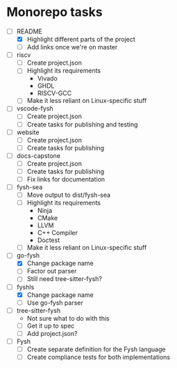 # Monorepo tasks

- [ ] README
    - [x] Highlight different parts of the project
    - [ ] Add links once we're on master
- [ ] riscv
    - [ ] Create project.json
    - [ ] Highlight its requirements
        - Vivado
        - GHDL
        - RISCV-GCC
    - [ ] Make it less reliant on Linux-specific stuff
- [ ] vscode-fysh
    - [ ] Create project.json
    - [ ] Create tasks for publishing and testing
- [ ] website
    - [ ] Create project.json
    - [ ] Create tasks for publishing
- [ ] docs-capstone
    - [ ] Create project.json
    - [ ] Create tasks for publishing
    - [ ] Fix links for documentation
- [ ] fysh-sea
    - [ ] Move output to dist/fysh-sea
    - [ ] Highlight its requirements
        - Ninja
        - CMake
        - LLVM
        - C++ Compiler
        - Doctest
    - [ ] Make it less reliant on Linux-specific stuff
- [ ] go-fysh
    - [x] Change package name
    - [ ] Factor out parser
    - [ ] Still need tree-sitter-fysh?
- [ ] fyshls
    - [x] Change package name
    - [ ] Use go-fysh parser
- [ ] tree-sitter-fysh
    - Not sure what to do with this
    - [ ] Get it up to spec
    - [ ] Add project.json?
- [ ] Fysh
    - [ ] Create separate definition for the Fysh language
    - [ ] Create compliance tests for both implementations
